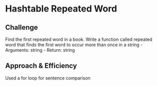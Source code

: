 # Hashtable Repeated Word

## Challenge

Find the first repeated word in a book.
Write a function called repeated word that finds the first word to occur more than once in a string
    - Arguments: string
    - Return: string

## Approach & Efficiency

Used a for loop for sentence comparison

